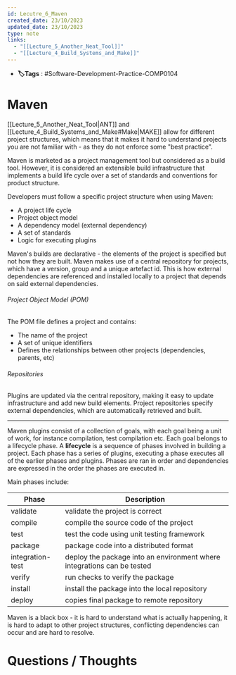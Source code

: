 ```yaml
---
id: Lecutre_6_Maven
created_date: 23/10/2023
updated_date: 23/10/2023
type: note
links:
  - "[[Lecture_5_Another_Neat_Tool]]"
  - "[[Lecture_4_Build_Systems_and_Make]]"
---
```

* **🏷️Tags** : #Software-Development-Practice-COMP0104 
# Maven

[[Lecture_5_Another_Neat_Tool|ANT]] and [[Lecture_4_Build_Systems_and_Make#Make|MAKE]] allow for different project structures, which means that it makes it hard to understand projects you are not familiar with - as they do not enforce some "best practice".

Maven is marketed as a project management tool but considered as a build tool. However, it is considered an extensible build infrastructure that implements a build life cycle over a set of standards and conventions for product structure.

Developers must follow a specific project structure when using Maven:
* A project life cycle
* Project object model
* A dependency model (external dependency)
* A set of standards
* Logic for executing plugins


Maven's builds are declarative - the elements of the project is specified but not how they are built. Maven makes use of a central repository for projects, which have a version, group and a unique artefact id. This is how external dependencies are referenced and installed locally to a project that depends on said external dependencies.

###### Project Object Model (POM)

The POM file defines a project and contains:
* The name of the project
* A set of unique identifiers
* Defines the relationships between other projects (dependencies, parents, etc)

###### Repositories

Plugins are updated via the central repository, making it easy to update infrastructure and add new build elements. Project repositories specify external dependencies, which are automatically retrieved and built.

--- 

Maven plugins consist of a collection of goals, with each goal being a unit of work, for instance compilation, test compilation etc. Each goal belongs to a lifecycle phase. A **lifecycle** is a sequence of phases involved in building a project. Each phase has a series of plugins, executing a phase executes all of the earlier phases and plugins. Phases are ran in order and dependencies are expressed in the order the phases are executed in.

Main phases include:

| Phase            | Description                                                             |
| ---------------- | ----------------------------------------------------------------------- |
| validate         | validate the project is correct                                          |
| compile          | compile the source code of the project                                  |
| test             | test the code using unit testing framework                              |
| package          | package code into a distributed format                                  |
| integration-test | deploy the package into an environment where integrations can be tested |
| verify           | run checks to verify the package                                        |
| install          | install the package into the local repository                           |
| deploy           | copies final package to remote repository                                                                        |

Maven is a black box - it is hard to understand what is actually happening, it is hard to adapt to other project structures, conflicting dependencies can occur and are hard to resolve.
# Questions / Thoughts